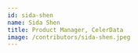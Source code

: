 ```yaml
---
id: sida-shen
name: Sida Shen
title: Product Manager, CelerData
image: /contributors/sida-shen.jpeg
---
```

